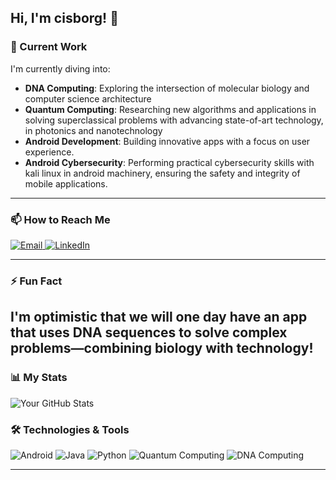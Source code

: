 ## Hi, I'm cisborg! 👋

### 🔭 Current Work
I'm currently diving into:
- **DNA Computing**: Exploring the intersection of molecular biology and computer science architecture
- **Quantum Computing**: Researching new algorithms and applications in solving superclassical problems with advancing state-of-art technology, in photonics and nanotechnology
- **Android Development**: Building innovative apps with a focus on user experience.
- **Android Cybersecurity**: Performing practical cybersecurity skills with kali linux in android machinery, ensuring the safety and integrity of mobile applications.
---
### 📫 How to Reach Me
<div>
  <a href="mailto:your-email@example.com">
    <img src="https://img.shields.io/badge/Email-crisprboggs@gmail.com-blue?style=flat&logo=gmail" alt="Email" />
  </a>
  <a href="https://www.linkedin.com/in/yourprofile">
    <img src="https://img.shields.io/badge/LinkedIn-YourProfile-blue?style=flat&logo=linkedin" alt="LinkedIn" />
  </a>
</div>

---
### ⚡ Fun Fact
I'm optimistic that we will one day have an app that uses DNA sequences to solve complex problems—combining biology with technology!
---
### 📊 My Stats
![Your GitHub Stats](https://github-readme-stats.vercel.app/api?username=cisborg&show_icons=true&hide_title=true&count_private=true&theme=radical)

### 🛠️ Technologies & Tools
<div>
  <img src="https://img.shields.io/badge/Android-3DDC84?style=flat&logo=android&logoColor=white" alt="Android" />
  <img src="https://img.shields.io/badge/Java-ED8B00?style=flat&logo=java&logoColor=white" alt="Java" />
  <img src="https://img.shields.io/badge/Python-3776AB?style=flat&logo=python&logoColor=white" alt="Python" />
  <img src="https://img.shields.io/badge/Quantum%20Computing-6B8E23?style=flat&logo=quantum&logoColor=white" alt="Quantum Computing" />
  <img src="https://img.shields.io/badge/DNA%20Computing-FF6347?style=flat&logo=dna&logoColor=white" alt="DNA Computing" />
</div>

---

<!-- Feel free to customize any section further or add more details! -->

